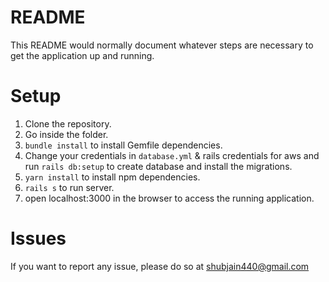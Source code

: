 # README

This README would normally document whatever steps are necessary to get the
application up and running.

# Setup

1. Clone the repository.
2. Go inside the folder.
3. `bundle install` to install Gemfile dependencies.
4. Change your credentials in `database.yml` & rails credentials for aws and run `rails db:setup` to create database and install the migrations.
5. `yarn install` to install npm dependencies.
6. `rails s` to run server.
7. open localhost:3000 in the browser to access the running application.

# Issues

If you want to report any issue, please do so at shubjain440@gmail.com